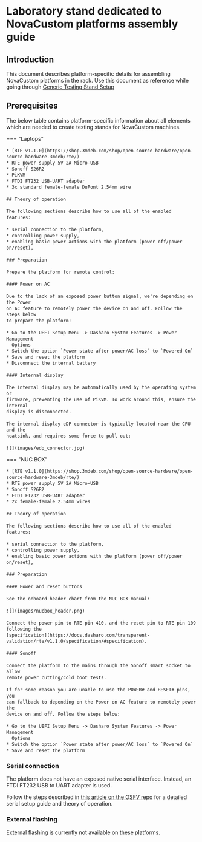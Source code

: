 # Laboratory stand dedicated to NovaCustom platforms assembly guide

## Introduction

This document describes platform-specific details for assembling NovaCustom
platforms in the rack. Use this document as reference while going through
[Generic Testing Stand Setup](../../unified-test-documentation/generic-testing-stand-setup.md)

## Prerequisites

The below table contains platform-specific information about all elements which
are needed to create testing stands for NovaCustom machines.

=== "Laptops"

    * [RTE v1.1.0](https://shop.3mdeb.com/shop/open-source-hardware/open-source-hardware-3mdeb/rte/)
    * RTE power supply 5V 2A Micro-USB
    * Sonoff S26R2
    * PiKVM
    * FTDI FT232 USB-UART adapter
    * 3x standard female-female DuPont 2.54mm wire

    ## Theory of operation

    The following sections describe how to use all of the enabled features:

    * serial connection to the platform,
    * controlling power supply,
    * enabling basic power actions with the platform (power off/power on/reset),

    ### Preparation

    Prepare the platform for remote control:

    #### Power on AC

    Due to the lack of an exposed power button signal, we're depending on the Power
    on AC feature to remotely power the device on and off. Follow the steps below
    to prepare the platform:

    * Go to the UEFI Setup Menu -> Dasharo System Features -> Power Management
      Options
    * Switch the option `Power state after power/AC loss` to `Powered On`
    * Save and reset the platform
    * Disconnect the internal battery

    #### Internal display

    The internal display may be automatically used by the operating system or
    firmware, preventing the use of PiKVM. To work around this, ensure the internal
    display is disconnected.

    The internal display eDP connector is typically located near the CPU and the
    heatsink, and requires some force to pull out:

    ![](images/edp_connector.jpg)

=== "NUC BOX"

    * [RTE v1.1.0](https://shop.3mdeb.com/shop/open-source-hardware/open-source-hardware-3mdeb/rte/)
    * RTE power supply 5V 2A Micro-USB
    * Sonoff S26R2
    * FTDI FT232 USB-UART adapter
    * 2x female-female 2.54mm wires

    ## Theory of operation

    The following sections describe how to use all of the enabled features:

    * serial connection to the platform,
    * controlling power supply,
    * enabling basic power actions with the platform (power off/power on/reset),

    ### Preparation

    #### Power and reset buttons

    See the onboard header chart from the NUC BOX manual:

    ![](images/nucbox_header.png)

    Connect the power pin to RTE pin 410, and the reset pin to RTE pin 109
    following the
    [specification](https://docs.dasharo.com/transparent-validation/rte/v1.1.0/specification/#specification).

    #### Sonoff

    Connect the platform to the mains through the Sonoff smart socket to allow
    remote power cutting/cold boot tests.

    If for some reason you are unable to use the POWER# and RESET# pins, you
    can fallback to depending on the Power on AC feature to remotely power the
    device on and off. Follow the steps below:

    * Go to the UEFI Setup Menu -> Dasharo System Features -> Power Management
      Options
    * Switch the option `Power state after power/AC loss` to `Powered On`
    * Save and reset the platform

### Serial connection

The platform does not have an exposed native serial interface. Instead, an FTDI
FT232 USB to UART adapter is used.

Follow the steps described in [this article on the OSFV repo](https://github.com/Dasharo/open-source-firmware-validation/blob/develop/docs/novacustom.md)
for a detailed serial setup guide and theory of operation.

### External flashing

External flashing is currently not available on these platforms.

